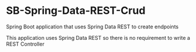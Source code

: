 # SB-Spring-Data-REST-Crud
Spring Boot application that uses Spring Data REST to create endpoints

This application uses Spring Data REST so there is no requirement to write a REST Controller
